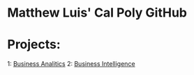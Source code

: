 # Matthew Luis' Cal Poly GitHub
# Projects:

1: [Business Analitics](https://github.com/mattluis9/Matthewluis-CIS3100.03/blob/main/Project_5_%26_6_CIS_3100_03%20(1).ipynb)
2: [Business Intelligence](https://github.com/mattluis9/Matthewluis-CIS3100.03/blob/main/project_8.py)
